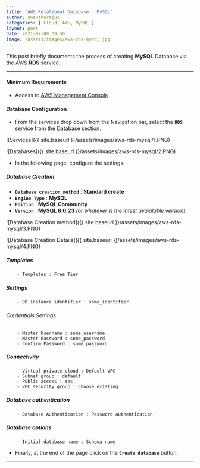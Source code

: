 ```yaml
---
title: "AWS Relational Database : MySQL"
author: anantharajuc
categories: [ Cloud, AWS, MySQL ]
layout: post
date: 2021-07-08 09:50
image: /assets/images/aws-rds-mysql.jpg
---
```


This post briefly documents the process of creating **MySQL** Database via the AWS **RDS** service.

---

#### Minimum Requirements

- Access to [AWS Management Console](https://aws.amazon.com/console/)

#### Database Configuration

- From the services drop down from the Navigation bar, select the **`RDS`** service from the Database section.

![Services]({{ site.baseurl }}/assets/images/aws-rds-mysql/1.PNG)   

![Databases]({{ site.baseurl }}/assets/images/aws-rds-mysql/2.PNG)   

- In the following page, configure the settings.

##### Database Creation

- **`Database creation method`** : **Standard create**  
- **`Engine Type`** : **MySQL**  
- **`Edition`** : **MySQL Community**  
- **`Version`** : **MySQL 8.0.23** *(or whatever is the latest avaialable version)*  

![Database Creation method]({{ site.baseurl }}/assets/images/aws-rds-mysql/3.PNG)  

![Database Creation Details]({{ site.baseurl }}/assets/images/aws-rds-mysql/4.PNG)  

##### Templates
		
		- Templates : Free Tier  
		
##### Settings
		
		- DB instance identifier : some_identifier  
		
###### Credentials Settings
		
		- Master Username : some_username  
		- Master Password : some_password  
		- Confirm Password : some_password  

##### Connectivity
		
		- Virtual private cloud : Default VPC  
		- Subnet group : default  
		- Public access : Yes  
		- VPC security group : Choose existing  
		
##### Database authentication
		
		- Database Authentication : Password authentication

##### Database options
		
		- Initial database name : Schema name  
	
- Finally, at the end of the page click on the **`Create database`** button.

---
